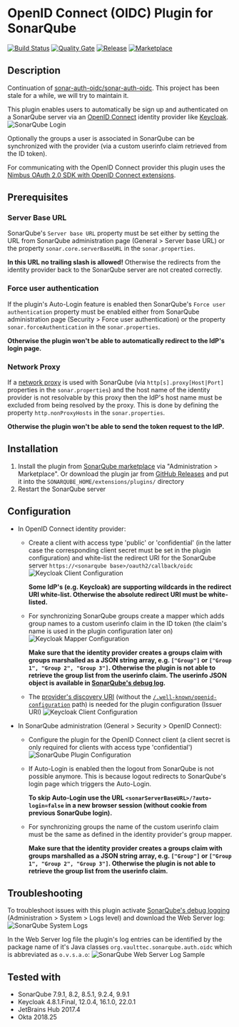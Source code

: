 # OpenID Connect (OIDC) Plugin for SonarQube
[![Build Status](https://github.com/vaulttec/sonar-auth-oidc/actions/workflows/build.yml/badge.svg)](https://github.com/vaulttec/sonar-auth-oidc/actions/workflows/build.yml) [![Quality Gate](https://sonarcloud.io/api/project_badges/measure?project=org.vaulttec.sonarqube.auth.oidc%3Asonar-auth-oidc-plugin&metric=alert_status)](https://sonarcloud.io/dashboard?id=org.vaulttec.sonarqube.auth.oidc%3Asonar-auth-oidc-plugin) [![Release](https://img.shields.io/github/release/vaulttec/sonar-auth-oidc.svg)](https://github.com/vaulttec/sonar-auth-oidc/releases/latest) [![Marketplace](https://img.shields.io/badge/Marketplace-authoidc-orange?logo=SonarQube)](https://www.sonarplugins.com/authoidc)

## Description

Continuation of [sonar-auth-oidc/sonar-auth-oidc](https://github.com/sonar-auth-oidc/sonar-auth-oidc). This project has been stale for a while, we will try to maintain it.

This plugin enables users to automatically be sign up and authenticated on a SonarQube server via an [OpenID Connect](http://openid.net/connect/) identity provider like [Keycloak](http://www.keycloak.org).
![SonarQube Login](docs/images/login.png)

Optionally the groups a user is associated in SonarQube can be synchronized with the provider (via a custom userinfo claim retrieved from the ID token).

For communicating with the OpenID Connect provider this plugin uses the [Nimbus OAuth 2.0 SDK with OpenID Connect extensions](https://connect2id.com/products/nimbus-oauth-openid-connect-sdk).

## Prerequisites

### Server Base URL

SonarQube's `Server base URL` property must be set either by setting the
URL from SonarQube administration page (General > Server base URL) or the property `sonar.core.serverBaseURL` in the `sonar.properties`.

**In this URL no trailing slash is allowed!** Otherwise the redirects from the identity provider back to the SonarQube server are not created correctly.

### Force user authentication

If the plugin's Auto-Login feature is enabled then SonarQube's `Force user authentication` property must be enabled either from SonarQube administration page (Security > Force user authentication) or the property `sonar.forceAuthentication` in the `sonar.properties`.

**Otherwise the plugin won't be able to automatically redirect to the IdP's login page.**

### Network Proxy

If a [network proxy](https://docs.oracle.com/javase/8/docs/api/java/net/doc-files/net-properties.html#Proxies) is used with SonarQube (via `http[s].proxy[Host|Port]` properties in the `sonar.properties`) and the host name of the identity provider is not resolvable by this proxy then the IdP's host name must be excluded from being resolved by the proxy. This is done by defining the property `http.nonProxyHosts` in the `sonar.properties`.

**Otherwise the plugin won't be able to send the token request to the IdP.**

## Installation

1. Install the plugin from [SonarQube marketplace](https://docs.sonarqube.org/display/SONAR/Marketplace) via "Administration > Marketplace". Or download the plugin jar from [GitHub Releases](https://github.com/vaulttec/sonar-auth-oidc/releases) and put it into the `SONARQUBE_HOME/extensions/plugins/` directory
1. Restart the SonarQube server

## Configuration

- In OpenID Connect identity provider:
  - Create a client with access type 'public' or 'confidential' (in the latter case the corresponding client secret must be set in the plugin configuration) and white-list the redirect URI for the SonarQube server `https://<sonarqube base>/oauth2/callback/oidc`
    ![Keycloak Client Configuration](docs/images/keycloak-client-config.png)

    **Some IdP's (e.g. Keycloak) are supporting wildcards in the redirect URI white-list. Otherwise the absolute redirect URI must be white-listed.**

  - For synchronizing SonarQube groups create a mapper which adds group names to a custom userinfo claim in the ID token (the claim's name is used in the plugin configuration later on)
    ![Keycloak Mapper Configuration](docs/images/keycloak-mapper-config.png)

    **Make sure that the identity provider creates a groups claim with groups marshalled as a JSON string array, e.g. `["Group"]` or `["Group 1", "Group 2", "Group 3"]`. Otherwise the plugin is not able to retrieve the group list from the userinfo claim. The userinfo JSON object is available in [SonarQube's debug log](#troubleshooting).**

  - The [provider's discovery URI](https://openid.net/specs/openid-connect-discovery-1_0.html) (without the [`/.well-known/openid-configuration`](https://openid.net/specs/openid-connect-discovery-1_0.html#ProviderConfig) path) is needed for the plugin configuration (Issuer URI)
    ![Keycloak Client Configuration](docs/images/keycloak-endpoint-config.png)

- In SonarQube administration (General > Security > OpenID Connect):
  - Configure the plugin for the OpenID Connect client (a client secret is only required for clients with access type 'confidential')
    ![SonarQube Plugin Configuration](docs/images/plugin-config.png)

  - If Auto-Login is enabled then the logout from SonarQube is not possible anymore. This is because logout redirects to SonarQube's login page which triggers the Auto-Login.

    **To skip Auto-Login use the URL `<sonarServerBaseURL>/?auto-login=false` in a new browser session (without cookie from previous SonarQube login).**

  - For synchronizing groups the name of the custom userinfo claim must be the same as defined in the identity provider's group mapper.

    **Make sure that the identity provider creates a groups claim with groups marshalled as a JSON string array, e.g. `["Group"]` or `["Group 1", "Group 2", "Group 3"]`. Otherwise the plugin is not able to retrieve the group list from the userinfo claim.**

## Troubleshooting

To troubleshoot issues with this plugin activate [SonarQube's debug logging](https://docs.sonarqube.org/latest/instance-administration/system-info/) (Administration > System > Logs level) and download the Web Server log:
![SonarQube System Logs](docs/images/sonarqube-system-logs.png)

In the Web Server log file the plugin's log entries can be identified by the package name of it's Java classes `org.vaulttec.sonarqube.auth.oidc` which is abbreviated as `o.v.s.a.o`:
![SonarQube Web Server Log Sample](docs/images/sonarqube-web-server-log-sample.png)

## Tested with

* SonarQube 7.9.1, 8.2, 8.5.1, 9.2.4, 9.9.1
* Keycloak 4.8.1.Final, 12.0.4, 16.1.0, 22.0.1
* JetBrains Hub 2017.4
* Okta 2018.25
